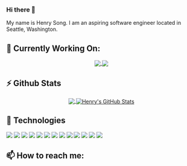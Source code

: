 ### Hi there 🤙

My name is Henry Song. I am an aspiring software engineer located in Seattle, Washington. 

## 🔭 Currently Working On:
<p align="center">
	<a href="https://github.com/henryxsong/henryxsong-v1">
		<img align="center" src="https://github-readme-stats.vercel.app/api/pin/?username=henryxsong&repo=henryxsong-v1&title_color=ffffff&text_color=c9cacc&icon_color=2bbc8a&bg_color=1d1f21" />
	</a>
	<a href="https://github.com/henryxsong/jarvis">
		<img align="center" src="https://github-readme-stats.vercel.app/api/pin/?username=henryxsong&repo=jarvis&title_color=ffffff&text_color=c9cacc&icon_color=2bbc8a&bg_color=1d1f21" />
	</a>
</p>

## ⚡ Github Stats
<p align="center">
	<a href="https://github.com/henryxsong/henryxsong">
		<img align="center" src="https://github-readme-stats.vercel.app/api/top-langs/?username=henryxsong&title_color=ffffff&text_color=c9cacc&icon_color=2bbc8a&bg_color=1d1f21&langs_count=3" />
	</a>
	<a href="https://github.com/henryxsong/henryxsong">
		<img align="center" src="https://github-readme-stats.vercel.app/api?username=henryxsong&hide=tex&show_icons=true&line_height=27&count_private=true&title_color=ffffff&text_color=c9cacc&icon_color=2bbc8a&bg_color=1d1f21" alt="Henry's GitHub Stats" />
	</a>
</p>


## 🧰 Technologies

  ![](https://img.shields.io/badge/OS-macos-informational?style=flat&logo=macos&logoColor=white&color=2bbc8a)
  ![](https://img.shields.io/badge/OS-windows-informational?style=flat&logo=windows&logoColor=white&color=2bbc8a)
  ![](https://img.shields.io/badge/Editor-VSCode-informational?style=flat&logo=visual-studio-code&logoColor=white&color=2bbc8a)
  ![](https://img.shields.io/badge/Code-Python-informational?style=flat&logo=python&logoColor=white&color=2bbc8a)
  ![](https://img.shields.io/badge/Code-C++-informational?style=flat&logo=c++&logoColor=white&color=2bbc8a)
  ![](https://img.shields.io/badge/Code-C%23-informational?style=flat&logo=c-sharp&logoColor=white&color=2bbc8a)
  ![](https://img.shields.io/badge/Code-Java-informational?style=flat&logo=java&logoColor=white&color=2bbc8a)
  ![](https://img.shields.io/badge/Code-MatLab-informational?style=flat&logo=matlab&logoColor=white&color=2bbc8a)
  ![](https://img.shields.io/badge/Code-HTML-informational?style=flat&logo=html5&logoColor=white&color=2bbc8a)
  ![](https://img.shields.io/badge/Code-JavaScript-informational?style=flat&logo=javascript&logoColor=white&color=2bbc8a)
  ![](https://img.shields.io/badge/Code-React-informational?style=flat&logo=react&logoColor=white&color=2bbc8a)
  ![](https://img.shields.io/badge/Code-Gatsby-informational?style=flat&logo=gatsby&logoColor=white&color=2bbc8a)
  ![](https://img.shields.io/badge/Tools-Azure-informational?style=flat&logo=microsoft-azure&logoColor=white&color=2bbc8a)


## 📫 How to reach me:


<!--
**henryxsong/henryxsong** is a ✨ _special_ ✨ repository because its `README.md` (this file) appears on your GitHub profile.

Here are some ideas to get you started:

- 🔭 I’m currently working on ...
- 🌱 I’m currently learning ...
- 👯 I’m looking to collaborate on ...
- 🤔 I’m looking for help with ...
- 💬 Ask me about ...
- 📫 How to reach me: ...
- 😄 Pronouns: ...
- ⚡ Fun fact: ...
-->
